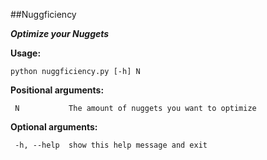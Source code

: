 ##Nuggficiency

_**Optimize your Nuggets**_


**Usage:**

    python nuggficiency.py [-h] N


**Positional arguments:**

     N           The amount of nuggets you want to optimize

**Optional arguments:**

     -h, --help  show this help message and exit
